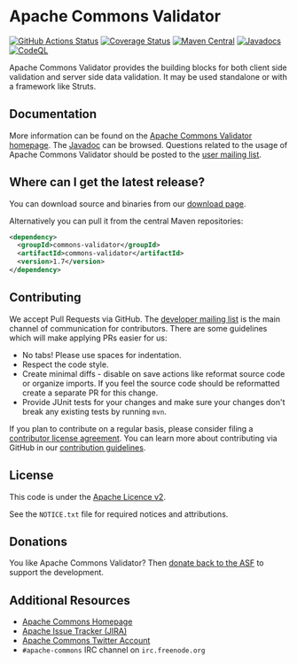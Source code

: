 <!---
 Licensed to the Apache Software Foundation (ASF) under one or more
 contributor license agreements.  See the NOTICE file distributed with
 this work for additional information regarding copyright ownership.
 The ASF licenses this file to You under the Apache License, Version 2.0
 (the "License"); you may not use this file except in compliance with
 the License.  You may obtain a copy of the License at

      http://www.apache.org/licenses/LICENSE-2.0

 Unless required by applicable law or agreed to in writing, software
 distributed under the License is distributed on an "AS IS" BASIS,
 WITHOUT WARRANTIES OR CONDITIONS OF ANY KIND, either express or implied.
 See the License for the specific language governing permissions and
 limitations under the License.
-->
<!---
 +======================================================================+
 |****                                                              ****|
 |****      THIS FILE IS GENERATED BY THE COMMONS BUILD PLUGIN      ****|
 |****                    DO NOT EDIT DIRECTLY                      ****|
 |****                                                              ****|
 +======================================================================+
 | TEMPLATE FILE: readme-md-template.md                                 |
 | commons-build-plugin/trunk/src/main/resources/commons-xdoc-templates |
 +======================================================================+
 |                                                                      |
 | 1) Re-generate using: mvn commons-build:readme-md                    |
 |                                                                      |
 | 2) Set the following properties in the component's pom:              |
 |    - commons.componentid (required, alphabetic, lower case)          |
 |    - commons.release.version (required)                              |
 |                                                                      |
 | 3) Example Properties                                                |
 |                                                                      |
 |  <properties>                                                        |
 |    <commons.componentid>math</commons.componentid>                   |
 |    <commons.release.version>1.2</commons.release.version>            |
 |  </properties>                                                       |
 |                                                                      |
 +======================================================================+
--->
Apache Commons Validator
===================

[![GitHub Actions Status](https://github.com/apache/commons-validator/workflows/Java%20CI/badge.svg)](https://github.com/apache/commons-validator/actions)
[![Coverage Status](https://codecov.io/gh/apache/commons-validator/branch/master/graph/badge.svg)](https://app.codecov.io/gh/apache/commons-validator)
[![Maven Central](https://maven-badges.herokuapp.com/maven-central/commons-validator/commons-validator/badge.svg?gav=true)](https://maven-badges.herokuapp.com/maven-central/commons-validator/commons-validator/?gav=true)
[![Javadocs](https://javadoc.io/badge/commons-validator/commons-validator/1.7.svg)](https://javadoc.io/doc/commons-validator/commons-validator/1.7)
[![CodeQL](https://github.com/apache/commons-validator/workflows/CodeQL/badge.svg)](https://github.com/apache/commons-validator/actions/workflows/codeql-analysis.yml?query=workflow%3ACodeQL)

Apache Commons Validator provides the building blocks for both client side validation and server side data validation.
    It may be used standalone or with a framework like Struts.

Documentation
-------------

More information can be found on the [Apache Commons Validator homepage](https://commons.apache.org/proper/commons-validator).
The [Javadoc](https://commons.apache.org/proper/commons-validator/apidocs) can be browsed.
Questions related to the usage of Apache Commons Validator should be posted to the [user mailing list][ml].

Where can I get the latest release?
-----------------------------------
You can download source and binaries from our [download page](https://commons.apache.org/proper/commons-validator/download_validator.cgi).

Alternatively you can pull it from the central Maven repositories:

```xml
<dependency>
  <groupId>commons-validator</groupId>
  <artifactId>commons-validator</artifactId>
  <version>1.7</version>
</dependency>
```

Contributing
------------

We accept Pull Requests via GitHub. The [developer mailing list][ml] is the main channel of communication for contributors.
There are some guidelines which will make applying PRs easier for us:
+ No tabs! Please use spaces for indentation.
+ Respect the code style.
+ Create minimal diffs - disable on save actions like reformat source code or organize imports. If you feel the source code should be reformatted create a separate PR for this change.
+ Provide JUnit tests for your changes and make sure your changes don't break any existing tests by running ```mvn```.

If you plan to contribute on a regular basis, please consider filing a [contributor license agreement](https://www.apache.org/licenses/#clas).
You can learn more about contributing via GitHub in our [contribution guidelines](CONTRIBUTING.md).

License
-------
This code is under the [Apache Licence v2](https://www.apache.org/licenses/LICENSE-2.0).

See the `NOTICE.txt` file for required notices and attributions.

Donations
---------
You like Apache Commons Validator? Then [donate back to the ASF](https://www.apache.org/foundation/contributing.html) to support the development.

Additional Resources
--------------------

+ [Apache Commons Homepage](https://commons.apache.org/)
+ [Apache Issue Tracker (JIRA)](https://issues.apache.org/jira/browse/VALIDATOR)
+ [Apache Commons Twitter Account](https://twitter.com/ApacheCommons)
+ `#apache-commons` IRC channel on `irc.freenode.org`

[ml]:https://commons.apache.org/mail-lists.html
